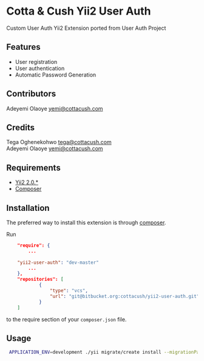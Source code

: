 Cotta & Cush Yii2 User Auth
===========================
Custom User Auth Yii2 Extension ported from User Auth Project

Features
--------
* User registration
* User authentication
* Automatic Password Generation

Contributors
------------
Adeyemi Olaoye <yemi@cottacush.com>

Credits
-------
Tega Oghenekohwo <tega@cottacush.com>  
Adeyemi Olaoye <yemi@cottacush.com>

Requirements
------------
* [Yii2 2.0.*](http://www.yiiframework.com/download/)
* [Composer](https://getcomposer.org/doc/00-intro.md#using-composer)


Installation
------------

The preferred way to install this extension is through [composer](http://getcomposer.org/download/).

Run

```json
    "require": {
        ...
        
    "yii2-user-auth": "dev-master"
        ...
    },
    "repositories": [
            {
                "type": "vcs",
                "url": "git@bitbucket.org:cottacush/yii2-user-auth.git"
            }
    ]
```

to the require section of your `composer.json` file.


Usage
-----
```bash
 APPLICATION_ENV=development ./yii migrate/create install --migrationPath=@vendor/yii2-user-auth/migrations
```